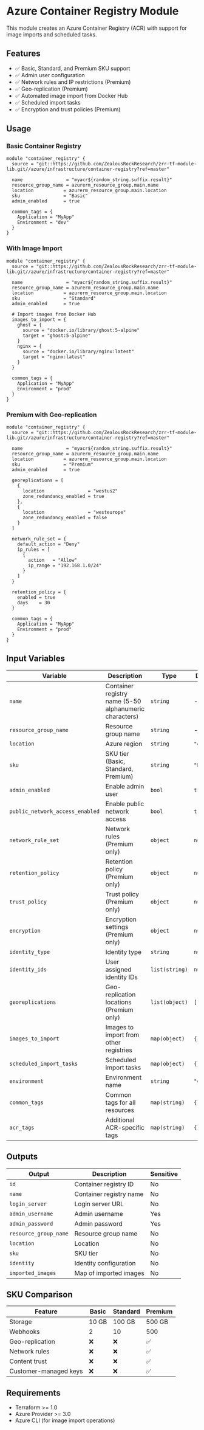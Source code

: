 # Azure Container Registry Module

This module creates an Azure Container Registry (ACR) with support for image imports and scheduled tasks.

## Features

- ✅ Basic, Standard, and Premium SKU support
- ✅ Admin user configuration
- ✅ Network rules and IP restrictions (Premium)
- ✅ Geo-replication (Premium)
- ✅ Automated image import from Docker Hub
- ✅ Scheduled import tasks
- ✅ Encryption and trust policies (Premium)

## Usage

### Basic Container Registry

```hcl
module "container_registry" {
  source = "git::https://github.com/ZealousRockResearch/zrr-tf-module-lib.git//azure/infrastructure/container-registry?ref=master"

  name                = "myacr${random_string.suffix.result}"
  resource_group_name = azurerm_resource_group.main.name
  location           = azurerm_resource_group.main.location
  sku                = "Basic"
  admin_enabled      = true

  common_tags = {
    Application = "MyApp"
    Environment = "dev"
  }
}
```

### With Image Import

```hcl
module "container_registry" {
  source = "git::https://github.com/ZealousRockResearch/zrr-tf-module-lib.git//azure/infrastructure/container-registry?ref=master"

  name                = "myacr${random_string.suffix.result}"
  resource_group_name = azurerm_resource_group.main.name
  location           = azurerm_resource_group.main.location
  sku                = "Standard"
  admin_enabled      = true

  # Import images from Docker Hub
  images_to_import = {
    ghost = {
      source = "docker.io/library/ghost:5-alpine"
      target = "ghost:5-alpine"
    }
    nginx = {
      source = "docker.io/library/nginx:latest"
      target = "nginx:latest"
    }
  }

  common_tags = {
    Application = "MyApp"
    Environment = "prod"
  }
}
```

### Premium with Geo-replication

```hcl
module "container_registry" {
  source = "git::https://github.com/ZealousRockResearch/zrr-tf-module-lib.git//azure/infrastructure/container-registry?ref=master"

  name                = "myacr${random_string.suffix.result}"
  resource_group_name = azurerm_resource_group.main.name
  location           = azurerm_resource_group.main.location
  sku                = "Premium"
  admin_enabled      = true

  georeplications = [
    {
      location                = "westus2"
      zone_redundancy_enabled = true
    },
    {
      location                = "westeurope"
      zone_redundancy_enabled = false
    }
  ]

  network_rule_set = {
    default_action = "Deny"
    ip_rules = [
      {
        action   = "Allow"
        ip_range = "192.168.1.0/24"
      }
    ]
  }

  retention_policy = {
    enabled = true
    days    = 30
  }

  common_tags = {
    Application = "MyApp"
    Environment = "prod"
  }
}
```

## Input Variables

| Variable | Description | Type | Default | Required |
|----------|-------------|------|---------|----------|
| `name` | Container registry name (5-50 alphanumeric characters) | `string` | - | Yes |
| `resource_group_name` | Resource group name | `string` | - | Yes |
| `location` | Azure region | `string` | `"eastus"` | No |
| `sku` | SKU tier (Basic, Standard, Premium) | `string` | `"Basic"` | No |
| `admin_enabled` | Enable admin user | `bool` | `true` | No |
| `public_network_access_enabled` | Enable public network access | `bool` | `true` | No |
| `network_rule_set` | Network rules (Premium only) | `object` | `null` | No |
| `retention_policy` | Retention policy (Premium only) | `object` | `null` | No |
| `trust_policy` | Trust policy (Premium only) | `object` | `null` | No |
| `encryption` | Encryption settings (Premium only) | `object` | `null` | No |
| `identity_type` | Identity type | `string` | `null` | No |
| `identity_ids` | User assigned identity IDs | `list(string)` | `null` | No |
| `georeplications` | Geo-replication locations (Premium only) | `list(object)` | `[]` | No |
| `images_to_import` | Images to import from other registries | `map(object)` | `{}` | No |
| `scheduled_import_tasks` | Scheduled import tasks | `map(object)` | `{}` | No |
| `environment` | Environment name | `string` | `"dev"` | No |
| `common_tags` | Common tags for all resources | `map(string)` | `{}` | No |
| `acr_tags` | Additional ACR-specific tags | `map(string)` | `{}` | No |

## Outputs

| Output | Description | Sensitive |
|--------|-------------|-----------|
| `id` | Container registry ID | No |
| `name` | Container registry name | No |
| `login_server` | Login server URL | No |
| `admin_username` | Admin username | Yes |
| `admin_password` | Admin password | Yes |
| `resource_group_name` | Resource group name | No |
| `location` | Location | No |
| `sku` | SKU tier | No |
| `identity` | Identity configuration | No |
| `imported_images` | Map of imported images | No |

## SKU Comparison

| Feature | Basic | Standard | Premium |
|---------|-------|----------|---------|
| Storage | 10 GB | 100 GB | 500 GB |
| Webhooks | 2 | 10 | 500 |
| Geo-replication | ❌ | ❌ | ✅ |
| Network rules | ❌ | ❌ | ✅ |
| Content trust | ❌ | ❌ | ✅ |
| Customer-managed keys | ❌ | ❌ | ✅ |

## Requirements

- Terraform >= 1.0
- Azure Provider >= 3.0
- Azure CLI (for image import operations)